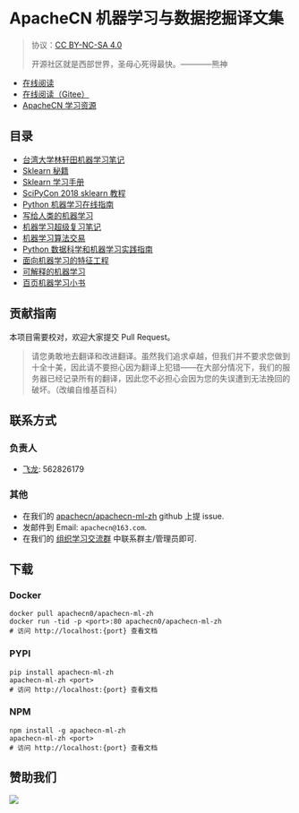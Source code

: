 # ApacheCN 机器学习与数据挖掘译文集

> 协议：[CC BY-NC-SA 4.0](http://creativecommons.org/licenses/by-nc-sa/4.0/)
> 
> 开源社区就是西部世界，圣母心死得最快。————熊神

* [在线阅读](https://ml.apachecn.org)
* [在线阅读（Gitee）](https://apachecn.gitee.io/doc-template/)
* [ApacheCN 学习资源](http://docs.apachecn.org/)

## 目录

+   [台湾大学林轩田机器学习笔记](docs/ntu-hsuantienlin-ml/SUMMARY.md)
+   [Sklearn 秘籍](docs/sklearn-cookbook/SUMMARY.md)
+   [Sklearn 学习手册](docs/learning-sklearn/SUMMARY.md)
+   [SciPyCon 2018 sklearn 教程](docs/scipycon-2018-sklearn-tut/SUMMARY.md)
+   [Python 机器学习在线指南](docs/vt-cs4624-pyml/SUMMARY.md)
+   [写给人类的机器学习](docs/ml-for-humans/SUMMARY.md)
+   [机器学习超级复习笔记](docs/super-machine-learning-revision-notes/SUMMARY.md)
+   [机器学习算法交易](docs/ml-algo-trade/SUMMARY.md)
+   [Python 数据科学和机器学习实践指南](docs/handson-ds-py-ml/SUMMARY.md)
+   [面向机器学习的特征工程](docs/fe4ml-zh/README.md)
+   [可解释的机器学习](docs/interpretable-ml-book/README.md)
+   [百页机器学习小书](docs/ml-book-100-zh/SUMMARY.md)

## 贡献指南

本项目需要校对，欢迎大家提交 Pull Request。

> 请您勇敢地去翻译和改进翻译。虽然我们追求卓越，但我们并不要求您做到十全十美，因此请不要担心因为翻译上犯错——在大部分情况下，我们的服务器已经记录所有的翻译，因此您不必担心会因为您的失误遭到无法挽回的破坏。（改编自维基百科）

## 联系方式

### 负责人

* [飞龙](https://github.com/wizardforcel): 562826179

### 其他

*   在我们的 [apachecn/apachecn-ml-zh](https://github.com/apachecn/apachecn-ml-zh) github 上提 issue.
*   发邮件到 Email: `apachecn@163.com`.
*   在我们的 [组织学习交流群](http://www.apachecn.org/organization/348.html) 中联系群主/管理员即可.

## 下载

### Docker

```
docker pull apachecn0/apachecn-ml-zh
docker run -tid -p <port>:80 apachecn0/apachecn-ml-zh
# 访问 http://localhost:{port} 查看文档
```

### PYPI

```
pip install apachecn-ml-zh
apachecn-ml-zh <port>
# 访问 http://localhost:{port} 查看文档
```

### NPM

```
npm install -g apachecn-ml-zh
apachecn-ml-zh <port>
# 访问 http://localhost:{port} 查看文档
```

## 赞助我们

![](http://data.apachecn.org/img/about/donate.jpg)
